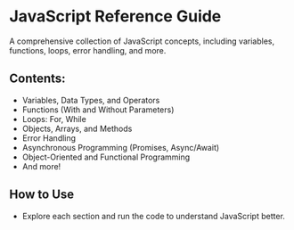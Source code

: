 # JavaScript Reference Guide

A comprehensive collection of JavaScript concepts, including variables, functions, loops, error handling, and more.

## Contents:
- Variables, Data Types, and Operators
- Functions (With and Without Parameters)
- Loops: For, While
- Objects, Arrays, and Methods
- Error Handling
- Asynchronous Programming (Promises, Async/Await)
- Object-Oriented and Functional Programming
- And more!

## How to Use
- Explore each section and run the code to understand JavaScript better.
